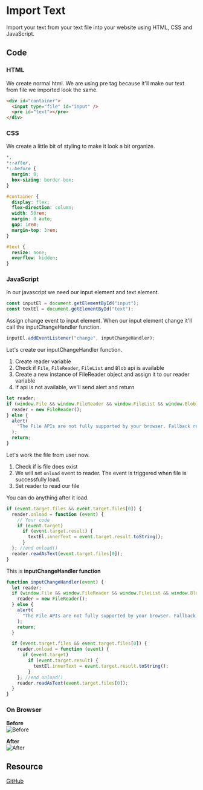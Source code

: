 # Import Text

Import your text from your text file into your website using HTML, CSS and JavaScript.

## Code

### HTML

We create normal html. We are using pre tag because it'll make our text from file we imported look the same.

```html
<div id="container">
  <input type="file" id="input" />
  <pre id="text"></pre>
</div>
```

### CSS

We create a little bit of styling to make it look a bit organize.

```css
*,
*::after,
*::before {
  margin: 0;
  box-sizing: border-box;
}

#container {
  display: flex;
  flex-direction: column;
  width: 50rem;
  margin: 0 auto;
  gap: 1rem;
  margin-top: 3rem;
}

#text {
  resize: none;
  overflow: hidden;
}
```

### JavaScript

In our javascript we need our input element and text element.

```js
const inputEl = document.getElementById("input");
const textEl = document.getElementById("text");
```

Assign change event to input element. When our input element change it'll call the inputChangeHandler function.

```js
inputEl.addEventListener("change", inputChangeHandler);
```

Let's create our inputChangeHandler function.

1. Create reader variable
2. Check if `File`, `FileReader`, `FileList` and `Blob` api is available
3. Create a new instance of FileReader object and assign it to our reader variable
4. If api is not available, we'll send alert and return

```js
let reader;
if (window.File && window.FileReader && window.FileList && window.Blob) {
  reader = new FileReader();
} else {
  alert(
    "The File APIs are not fully supported by your browser. Fallback required."
  );
  return;
}
```

Let's work the file from user now.

1. Check if is file does exist
2. We will set `onload` event to reader. The event is triggered when file is successfully load.
3. Set reader to read our file

You can do anything after it load.

```js
if (event.target.files && event.target.files[0]) {
  reader.onload = function (event) {
    // Your code
    if (event.target)
      if (event.target.result) {
        textEl.innerText = event.target.result.toString();
      }
  }; //end onload()
  reader.readAsText(event.target.files[0]);
}
```

This is **inputChangeHandler function**

```js
function inputChangeHandler(event) {
  let reader;
  if (window.File && window.FileReader && window.FileList && window.Blob) {
    reader = new FileReader();
  } else {
    alert(
      "The File APIs are not fully supported by your browser. Fallback required."
    );
    return;
  }

  if (event.target.files && event.target.files[0]) {
    reader.onload = function (event) {
      if (event.target)
        if (event.target.result) {
          textEl.innerText = event.target.result.toString();
        }
    }; //end onload()
    reader.readAsText(event.target.files[0]);
  }
}
```

### On Browser

**Before**  
![Before](https://github.com/metaphorlism/html-css-javascript/assets/46731773/50e7cd7e-0c13-41bd-87e9-db000c93b9f2)


**After**  
![After](https://github.com/metaphorlism/html-css-javascript/assets/46731773/455f2a01-0b1b-4778-8bdf-d649bb44fea4)


## Resource

[GitHub](https://github.com/metaphorlism/html-css-javascript/tree/text-import)
